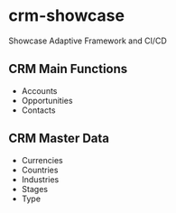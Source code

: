 # crm-showcase
Showcase Adaptive Framework and CI/CD 

## CRM Main Functions
- Accounts
- Opportunities
- Contacts

## CRM Master Data
- Currencies
- Countries
- Industries
- Stages
- Type

